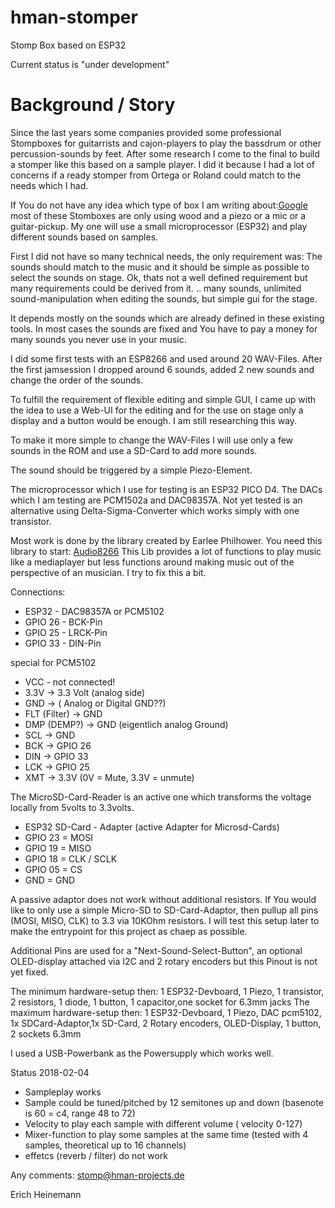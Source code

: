 # hman-stomper
Stomp Box based on ESP32

Current status is "under development"

# Background / Story
Since the last years some companies provided some professional Stompboxes for guitarrists and cajon-players to play the bassdrum or other percussion-sounds by feet.
After some research I come to the final to build a stomper like this based on a sample player.
I did it because I had a lot of concerns if a ready stomper from Ortega or Roland could match to the needs which I had.

If You do not have any idea which type of box I am writing about:[Google](https://www.google.de/search?client=firefox-b-ab&dcr=0&biw=1440&bih=805&tbm=isch&sa=1&ei=w9ltWsfpJsH3kwXo35KYCg&q=stompbox+wood&oq=stompbox+wood&gs_l=psy-ab.3...102477.103193.0.103405.5.5.0.0.0.0.81.359.5.5.0....0...1c.1.64.psy-ab..0.2.153...0j0i30k1j0i19k1j0i30i19k1.0.5D-yvMPc-pk) most of these Stomboxes are only using wood and a piezo or a mic or a guitar-pickup.
My one will use a small microprocessor (ESP32) and play different sounds based on samples.

First I did not have so many technical needs, the only requirement was: The sounds should match to the music and it should be simple as possible to select the sounds on stage.
Ok, thats not a well defined requirement but many requirements could be derived from it.
.. many sounds, unlimited sound-manipulation when editing the sounds, but simple gui for the stage.

It depends mostly on the sounds which are already defined in these existing tools. 
In most cases the sounds are fixed and You have to pay a money for many sounds you never use in your music.

I did some first tests with an ESP8266 and used around 20 WAV-Files.
After the first jamsession I dropped around 6 sounds, added 2 new sounds and change the order of the sounds.

To fulfill the requirement of flexible editing and simple GUI, I came up with the idea to use a Web-UI for the editing and for the use on stage only a display and a button would be enough.
I am still researching this way.

To make it more simple to change the WAV-Files I will use only a few sounds in the ROM and use a SD-Card to add more sounds.

The sound should be triggered by a simple Piezo-Element.

The microprocessor which I use for testing is an ESP32 PICO D4. The DACs which I am testing are PCM1502a and DAC98357A.
Not yet tested is an alternative using Delta-Sigma-Converter which works simply with one transistor.

Most work is done by the library created by Earlee Philhower. You need this library to start: [Audio8266](https://github.com/earlephilhower/ESP8266Audio) This Lib provides a lot of functions to play music like a mediaplayer but less functions around making music out of the perspective of an musician. I try to fix this a bit.

Connections:
- ESP32 - DAC98357A or PCM5102
- GPIO 26  - BCK-Pin  
- GPIO 25  - LRCK-Pin 
- GPIO 33  - DIN-Pin 
 
 special for PCM5102 
- VCC - not connected!
- 3.3V -> 3.3 Volt (analog side)
- GND -> ( Analog or Digital GND??)
- FLT (Filter)  -> GND
- DMP (DEMP?) -> GND (eigentlich analog Ground)
- SCL -> GND
- BCK -> GPIO 26
- DIN  -> GPIO 33
- LCK -> GPIO 25
- XMT -> 3.3V (0V = Mute, 3.3V = unmute)

The MicroSD-Card-Reader is an active one which transforms the voltage locally from 5volts to 3.3volts.
- ESP32    SD-Card - Adapter (active Adapter for Microsd-Cards)
- GPIO 23 = MOSI
- GPIO 19 = MISO
- GPIO 18 = CLK / SCLK
- GPIO 05 = CS
- GND = GND

A passive adaptor does not work without additional resistors. If You would like to only use a simple Micro-SD to SD-Card-Adaptor, then pullup all pins (MOSI, MISO, CLK) to 3.3 via 10KOhm resistors.
I will test this setup later to make the entrypoint for this project as chaep as possible. 

Additional Pins are used for a "Next-Sound-Select-Button", an optional OLED-display attached via I2C and 2 rotary encoders but this Pinout is not yet fixed.

The minimum hardware-setup then: 1 ESP32-Devboard, 1 Piezo, 1 transistor, 2 resistors, 1 diode, 1 button, 1 capacitor,one socket for 6.3mm jacks
The maximum hardware-setup then: 1 ESP32-Devboard, 1 Piezo, DAC pcm5102, 1x SDCard-Adaptor,1x SD-Card, 2 Rotary encoders, OLED-Display, 1 button, 2 sockets 6.3mm

I used a USB-Powerbank as the Powersupply which works well.

Status 2018-02-04
- Sampleplay works
- Sample could be tuned/pitched by 12 semitones up and down (basenote is 60 = c4, range 48 to 72)
- Velocity to play each sample with different volume ( velocity 0-127)
- Mixer-function to play some samples at the same time (tested with 4 samples, theoretical up to 16 channels)
- effetcs (reverb / filter) do not work

Any comments:
stomp@hman-projects.de

Erich Heinemann
